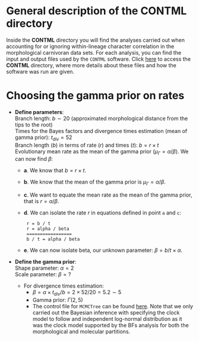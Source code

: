 # General description of the CONTML directory

Inside the **CONTML** directory you will find the analyses carried out when accounting for or ignoring within-lineage character correlation 
in the morphological carnivoran data sets. For each analysis, you can find the input and output files used by the `CONTML` software.
Click [here](https://github.com/sabifo4/morpho/blob/master/01_model_parameters/carnivoran_morpho_data/CONTML) to access the **CONTML** directory,
where more details about these files and how the software was run are given.

# Choosing the gamma prior on rates 

* **Define parameters**:  
   Branch length: $b\sim 20$ (approximated morphological distance from the tips to the root)  
   Times for the Bayes factors and divergence times estimation (mean of gamma prior): $t_{div}=52$   
   Branch length ($b$) in terms of rate ($r$) and times ($t$): $b=r\times t$   
   Evolutionary mean rate as the mean of the gamma prior ($\mu_{\Gamma}=\alpha/\beta$). We can now find $\beta$:   
     - **a**. We know that $b=r\times t$.   
     - **b**. We know that the mean of the gamma prior is $\mu_{\Gamma}=\alpha/\beta$.   
     - **c**. We want to equate the mean rate as the mean of the gamma prior, that is $r=\alpha/\beta$.   
     - **d**. We can isolate the rate $r$ in equations defined in point `a` and `c`:   
		
			r = b / t    
			r = alpha / beta
			=================			
			b / t = alpha / beta
	
     - **e**. We can now isolate beta, our unknown parameter: $\beta=b/t\times \alpha$.



* **Define the gamma prior**:  
   Shape parameter: $\alpha=2$  
   Scale parameter: $\beta = ?$    
    - For divergence times estimation:  
	   - $\beta=\alpha\times t_{div}/b=2\times 52/20=5.2\sim 5$  
	   - Gamma prior: $\Gamma(2,5)$  
	   - The control file for `MCMCTree` can be found [here](https://github.com/sabifo4/morpho/tree/master/03_divtimes/MCMCtree_ctl_files/carnivoran_morpho_mol_data). Note that we only carried out the Bayesian inference with specifying the clock model to follow and independent log-normal distribution as it was the clock model supported by the BFs analysis for both the morphological and molecular partitions.
